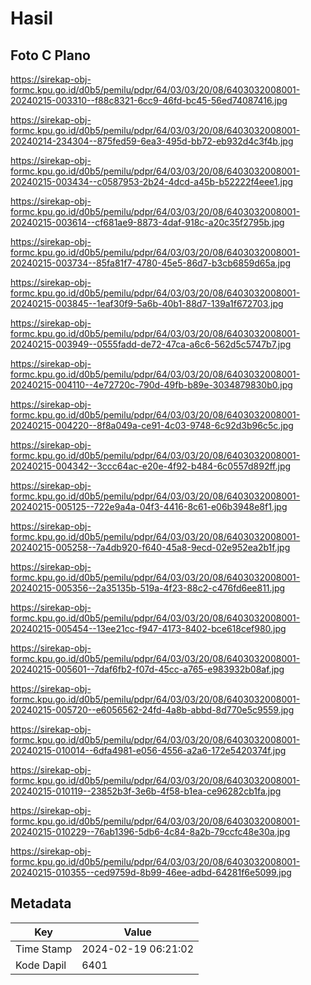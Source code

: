 # Hasil

## Foto C Plano

https://sirekap-obj-formc.kpu.go.id/d0b5/pemilu/pdpr/64/03/03/20/08/6403032008001-20240215-003310--f88c8321-6cc9-46fd-bc45-56ed74087416.jpg

https://sirekap-obj-formc.kpu.go.id/d0b5/pemilu/pdpr/64/03/03/20/08/6403032008001-20240214-234304--875fed59-6ea3-495d-bb72-eb932d4c3f4b.jpg

https://sirekap-obj-formc.kpu.go.id/d0b5/pemilu/pdpr/64/03/03/20/08/6403032008001-20240215-003434--c0587953-2b24-4dcd-a45b-b52222f4eee1.jpg

https://sirekap-obj-formc.kpu.go.id/d0b5/pemilu/pdpr/64/03/03/20/08/6403032008001-20240215-003614--cf681ae9-8873-4daf-918c-a20c35f2795b.jpg

https://sirekap-obj-formc.kpu.go.id/d0b5/pemilu/pdpr/64/03/03/20/08/6403032008001-20240215-003734--85fa81f7-4780-45e5-86d7-b3cb6859d65a.jpg

https://sirekap-obj-formc.kpu.go.id/d0b5/pemilu/pdpr/64/03/03/20/08/6403032008001-20240215-003845--1eaf30f9-5a6b-40b1-88d7-139a1f672703.jpg

https://sirekap-obj-formc.kpu.go.id/d0b5/pemilu/pdpr/64/03/03/20/08/6403032008001-20240215-003949--0555fadd-de72-47ca-a6c6-562d5c5747b7.jpg

https://sirekap-obj-formc.kpu.go.id/d0b5/pemilu/pdpr/64/03/03/20/08/6403032008001-20240215-004110--4e72720c-790d-49fb-b89e-3034879830b0.jpg

https://sirekap-obj-formc.kpu.go.id/d0b5/pemilu/pdpr/64/03/03/20/08/6403032008001-20240215-004220--8f8a049a-ce91-4c03-9748-6c92d3b96c5c.jpg

https://sirekap-obj-formc.kpu.go.id/d0b5/pemilu/pdpr/64/03/03/20/08/6403032008001-20240215-004342--3ccc64ac-e20e-4f92-b484-6c0557d892ff.jpg

https://sirekap-obj-formc.kpu.go.id/d0b5/pemilu/pdpr/64/03/03/20/08/6403032008001-20240215-005125--722e9a4a-04f3-4416-8c61-e06b3948e8f1.jpg

https://sirekap-obj-formc.kpu.go.id/d0b5/pemilu/pdpr/64/03/03/20/08/6403032008001-20240215-005258--7a4db920-f640-45a8-9ecd-02e952ea2b1f.jpg

https://sirekap-obj-formc.kpu.go.id/d0b5/pemilu/pdpr/64/03/03/20/08/6403032008001-20240215-005356--2a35135b-519a-4f23-88c2-c476fd6ee811.jpg

https://sirekap-obj-formc.kpu.go.id/d0b5/pemilu/pdpr/64/03/03/20/08/6403032008001-20240215-005454--13ee21cc-f947-4173-8402-bce618cef980.jpg

https://sirekap-obj-formc.kpu.go.id/d0b5/pemilu/pdpr/64/03/03/20/08/6403032008001-20240215-005601--7daf6fb2-f07d-45cc-a765-e983932b08af.jpg

https://sirekap-obj-formc.kpu.go.id/d0b5/pemilu/pdpr/64/03/03/20/08/6403032008001-20240215-005720--e6056562-24fd-4a8b-abbd-8d770e5c9559.jpg

https://sirekap-obj-formc.kpu.go.id/d0b5/pemilu/pdpr/64/03/03/20/08/6403032008001-20240215-010014--6dfa4981-e056-4556-a2a6-172e5420374f.jpg

https://sirekap-obj-formc.kpu.go.id/d0b5/pemilu/pdpr/64/03/03/20/08/6403032008001-20240215-010119--23852b3f-3e6b-4f58-b1ea-ce96282cb1fa.jpg

https://sirekap-obj-formc.kpu.go.id/d0b5/pemilu/pdpr/64/03/03/20/08/6403032008001-20240215-010229--76ab1396-5db6-4c84-8a2b-79ccfc48e30a.jpg

https://sirekap-obj-formc.kpu.go.id/d0b5/pemilu/pdpr/64/03/03/20/08/6403032008001-20240215-010355--ced9759d-8b99-46ee-adbd-64281f6e5099.jpg


## Metadata

| Key        | Value               |
| ---------- | ------------------- |
| Time Stamp | 2024-02-19 06:21:02 |
| Kode Dapil | 6401                |



